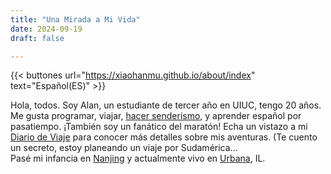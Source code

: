 ```yaml
---
title: "Una Mirada a Mi Vida"
date: 2024-09-19
draft: false

---
```

{{< buttones url="https://xiaohanmu.github.io/about/index" text="Español(ES)" >}}

Hola, todos. Soy Alan, un estudiante de tercer año en UIUC, tengo 20 años. Me gusta programar, viajar, [hacer senderismo](/hiking), y aprender español por pasatiempo. ¡También soy un fanático del maratón! Echa un vistazo a mi [Diario de Viaje](/traveljournal) para conocer más detalles sobre mis aventuras. (Te cuento un secreto, estoy planeando un viaje por Sudamérica...  
Pasé mi infancia en [Nanjing](/nanjing) y actualmente vivo en [Urbana](/urbana), IL. 
  
